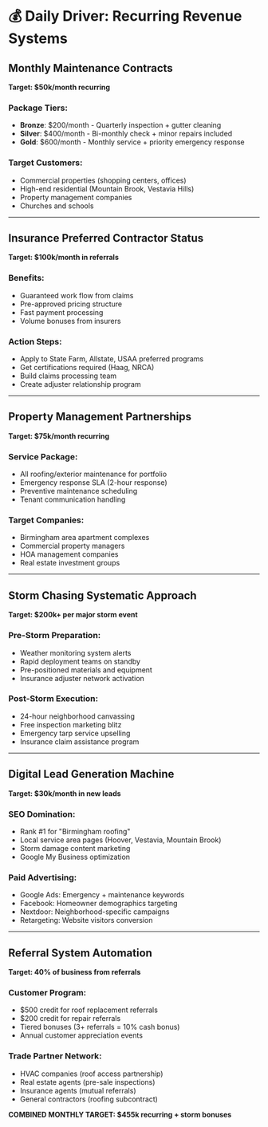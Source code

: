 # 💰 Daily Driver: Recurring Revenue Systems

## Monthly Maintenance Contracts
**Target: $50k/month recurring**

### Package Tiers:
- **Bronze**: $200/month - Quarterly inspection + gutter cleaning
- **Silver**: $400/month - Bi-monthly check + minor repairs included  
- **Gold**: $600/month - Monthly service + priority emergency response

### Target Customers:
- Commercial properties (shopping centers, offices)
- High-end residential (Mountain Brook, Vestavia Hills)
- Property management companies
- Churches and schools

---

## Insurance Preferred Contractor Status
**Target: $100k/month in referrals**

### Benefits:
- Guaranteed work flow from claims
- Pre-approved pricing structure
- Fast payment processing
- Volume bonuses from insurers

### Action Steps:
- Apply to State Farm, Allstate, USAA preferred programs
- Get certifications required (Haag, NRCA)
- Build claims processing team
- Create adjuster relationship program

---

## Property Management Partnerships  
**Target: $75k/month recurring**

### Service Package:
- All roofing/exterior maintenance for portfolio
- Emergency response SLA (2-hour response)
- Preventive maintenance scheduling
- Tenant communication handling

### Target Companies:
- Birmingham area apartment complexes
- Commercial property managers
- HOA management companies
- Real estate investment groups

---

## Storm Chasing Systematic Approach
**Target: $200k+ per major storm event**

### Pre-Storm Preparation:
- Weather monitoring system alerts
- Rapid deployment teams on standby
- Pre-positioned materials and equipment
- Insurance adjuster network activation

### Post-Storm Execution:
- 24-hour neighborhood canvassing
- Free inspection marketing blitz
- Emergency tarp service upselling
- Insurance claim assistance program

---

## Digital Lead Generation Machine
**Target: $30k/month in new leads**

### SEO Domination:
- Rank #1 for "Birmingham roofing"
- Local service area pages (Hoover, Vestavia, Mountain Brook)
- Storm damage content marketing
- Google My Business optimization

### Paid Advertising:
- Google Ads: Emergency + maintenance keywords
- Facebook: Homeowner demographics targeting
- Nextdoor: Neighborhood-specific campaigns  
- Retargeting: Website visitors conversion

---

## Referral System Automation
**Target: 40% of business from referrals**

### Customer Program:
- $500 credit for roof replacement referrals
- $200 credit for repair referrals
- Tiered bonuses (3+ referrals = 10% cash bonus)
- Annual customer appreciation events

### Trade Partner Network:
- HVAC companies (roof access partnership)
- Real estate agents (pre-sale inspections)
- Insurance agents (mutual referrals)
- General contractors (roofing subcontract)

**COMBINED MONTHLY TARGET: $455k recurring + storm bonuses**